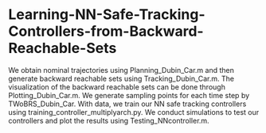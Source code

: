 # Learning-NN-Safe-Tracking-Controllers-from-Backward-Reachable-Sets
We obtain nominal trajectories using Planning_Dubin_Car.m and then generate backward reachable sets using Tracking_Dubin_Car.m. The visualization of the backward reachable sets can be done through Plotting_Dubin_Car.m. We generate sampling points for each time step by TWoBRS_Dubin_Car. With data, we train our NN safe tracking controllers using training_controller_multiplyarch.py. We conduct simulations to test our controllers and plot the results using Testing_NNcontroller.m.
